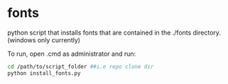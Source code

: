 # fonts

python script that installs fonts that are contained in the ./fonts directory. (windows only currently)

To run, open .cmd as administrator and run:
```bash
cd /path/to/script_folder ##i.e repo clone dir
python install_fonts.py
```
